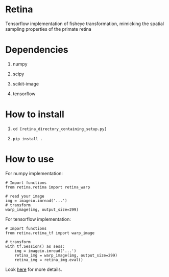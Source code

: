 # Retina
Tensorflow implementation of fisheye transformation, mimicking the spatial sampling properties of the primate retina

# Dependencies
1. numpy

2. scipy

3. scikit-image

4. tensorflow

# How to install 
1. `cd [retina_directory_containing_setup.py]`
   
2. `pip install .` 

# How to use
For numpy implementation: 
    
    # Import functions
    from retina.retina import retina_warp
    
    # read your image
    img = imageio.imread('...')
    # transform
    warp_image(img, output_size=299)
    
For tensorflow implementation: 
    
    # Import functions
    from retina.retina_tf import warp_image
    
    # transform
    with tf.Session() as sess:
        img = imageio.imread('...')
        retina_img = warp_image(img, output_size=299)
        retina_img = retina_img.eval()

Look [here](notebooks/RetinaWarp.ipynb) for more details.